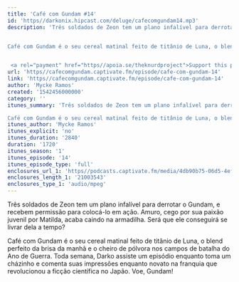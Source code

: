 ```yaml
---
title: 'Café com Gundam #14'
id: 'https//darkonix.hipcast.com/deluge/cafecomgundam14.mp3'
description: 'Três soldados de Zeon tem um plano infalível para derrotar o Gundam, e recebem permissão para colocá-lo em ação. Amuro, cego por sua paixão juvenil por Matilda, acaba caindo na armadilha. Será que ele conseguirá se livrar dela a tempo?


Café com Gundam é o seu cereal matinal feito de titânio de Luna, o blend perfeito da brisa da manhã e o cheiro de pólvora nos campos de batalha do Ano de Guerra. Toda semana, Darko assiste um episódio enquanto toma um cházinho e comenta suas impressões enquanto novato na franquia que revolucionou a ficção científica no Japão. Voe, Gundam!


 <a rel="payment" href="https//apoia.se/theknurdproject">Support this podcast</a>'
url: 'https//cafecomgundam.captivate.fm/episode/cafe-com-gundam-14'
link: 'https//cafecomgundam.captivate.fm/episode/cafe-com-gundam-14'
author: 'Mycke Ramos'
created: '1542456000000'
category: ''
itunes_summary: 'Três soldados de Zeon tem um plano infalível para derrotar o Gundam, e recebem permissão para colocá-lo em ação. Amuro, cego por sua paixão juvenil por Matilda, acaba caindo na armadilha. Será que ele conseguirá se livrar dela a tempo?

Café com Gundam é o seu cereal matinal feito de titânio de Luna, o blend perfeito da brisa da manhã e o cheiro de pólvora nos campos de batalha do Ano de Guerra. Toda semana, Darko assiste um episódio enquanto toma um cházinho e comenta suas impressões enquanto novato na franquia que revolucionou a ficção científica no Japão. Voe, Gundam!'
itunes_author: 'Mycke Ramos'
itunes_explicit: 'no'
itunes_duration: '2840'
duration: '1720'
itunes_season: '1'
itunes_episode: '14'
itunes_episode_type: 'full'
enclosures_url_1: 'https//podcasts.captivate.fm/media/4db90b75-06d5-4efb-8e1e-140cf747f08b/cafecomgundam14_tc.mp3'
enclosures_length_1: '21003543'
enclosures_type_1: 'audio/mpeg'
---
```

Três soldados de Zeon tem um plano infalível para derrotar o Gundam, e recebem permissão para colocá-lo em ação. Amuro, cego por sua paixão juvenil por Matilda, acaba caindo na armadilha. Será que ele conseguirá se livrar dela a tempo?

Café com Gundam é o seu cereal matinal feito de titânio de Luna, o blend perfeito da brisa da manhã e o cheiro de pólvora nos campos de batalha do Ano de Guerra. Toda semana, Darko assiste um episódio enquanto toma um cházinho e comenta suas impressões enquanto novato na franquia que revolucionou a ficção científica no Japão. Voe, Gundam!